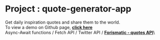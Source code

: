 # Project : quote-generator-app
Get daily inspiration quotes and share them to the world. \
To view a demo on Github page, **[click here](https://criscrispy.github.io/simple-resume-v2/)**\
Async-Await functions / Fetch API / Twitter API / **[Forismatic - quotes API](https://forismatic.com/en/api/)**\
